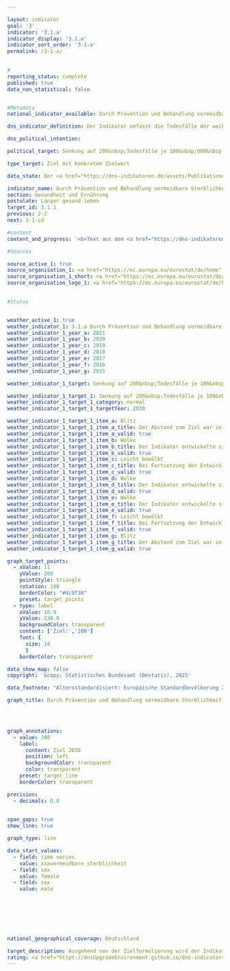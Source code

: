 ```yaml
---

layout: indicator        
goal: '3'        
indicator: '3.1.a'        
indicator_display: '3.1.a'        
indicator_sort_order: '3-1-a'        
permalink: /3-1-a/        
        

#
reporting_status: complete        
published: true        
data_non_statistical: false        


#Metadata        
national_indicator_available: Durch Prävention und Behandlung vermeidbare Sterblichkeit        

dns_indicator_definition: Der Indikator umfasst die Todesfälle der weiblichen (3.1.a) und männlichen (3.1.b) unter 70-jährigen Bevölkerung, bezogen auf 100&nbsp;000&nbsp;Einwohnerinnen und Einwohner der alten Europastandardbevölkerung unter 70&nbsp;Jahren (unter Ausschluss der unter 1-Jährigen).        

dns_political_intention:         

political_target: Senkung auf 200&nbsp;Todesfälle je 100&nbsp;000&nbsp;Einwohnerinnen und Einwohner bis 2030        

type_target: Ziel mit konkretem Zielwert        

data_state: Der <a href="https://dns-indikatoren.de/assets/Publikationen/Indikatorenberichte/2022.pdf">Indikatorenbericht 2022</a> hat den Datenstand 31.10.2022. Die Daten auf dieser Plattform wurden zuletzt im September 2024 aktualisiert.        

indicator_name: Durch Prävention und Behandlung vermeidbare Sterblichkeit        
section: Gesundheit und Ernährung        
postulate: Länger gesund leben        
target_id: 3.1.1        
previous: 2-2        
next: 3-1-cd        

#content         
content_and_progress: '<b>Text aus dem <a href="https://dns-indikatoren.de/assets/Publikationen/Indikatorenberichte/2022.pdf">Indikatorenbericht 2022&nbsp;</a></b><br><br>Die Daten stammen aus der Todesursachenstatistik und der Bevölkerungsfortschreibung des Statistischen Bundesamtes. Alle amtlichen Todesbescheinigungen werden im Rahmen der Todesursachenstatistik erfasst und ausgewertet. Die aktuellen Bevölkerungszahlen gibt die Bevölkerungsfortschreibung basierend auf den Ergebnissen der jeweiligen letzten Volkszählung an. Um einen Vergleich von Veränderungsraten über die Zeit zu ermöglichen, beziehen sich die Daten auf die alte Europastandardbevölkerung. Hierbei handelt es sich um eine Modellbevölkerung.<br><br>Die Indikatoren <a href="https://dnsUpgradeEnvironment.github.io/dns-indicators/3-1-ab">3.1.a</a> und <a href="https://dnsUpgradeEnvironment.github.io/dns-indicators/3-1-ab">3.1.b</a> werden auch im Informationssystem der Gesundheitsberichterstattung des Bundes (www.gbe-bund.de) zur Verfügung gestellt. Die Säuglingssterblichkeit (unter 1-Jährige) wird nicht betrachtet.<br><br>Zwischen 1991&nbsp;und 2020&nbsp;ist die vorzeitige Sterblichkeit bei Frauen (‒38&nbsp;%) und Männern (‒44&nbsp;%) stetig zurückgegangen. Durch den stärkeren Rückgang bei Männern hat sich auch der geschlechtsspezifische Unterschied der vorzeitigen Sterblichkeit verringert. 145&nbsp;Frauen und 276&nbsp;Männer je 100&nbsp;000&nbsp;Einwohnerinnen und Einwohner starben im Jahr 2020&nbsp;bevor sie das 70. Lebensjahr vollendeten. Die geschlechtsspezifischen Zielwerte für das Jahr 2030&nbsp;würden jedoch bei gleichbleibender Entwicklung, wie in den vergangenen Jahren, verfehlt werden.<br><br>Im Zeitverlauf der Indikatoren spiegeln sich die insgesamt deutlich erhöhten Sterbefälle aufgrund der <abbr title="Coronavirus SARS-CoV-2" tabindex="0">COVID-19</abbr>-Pandemie im Jahr 2020&nbsp;kaum wider. Während die Sterblichkeit bei den hier nicht betrachteten über 80-Jährigen in 2020&nbsp;deutlich angestiegen ist, lag der Anteil von <abbr title="Coronavirus SARS-CoV-2" tabindex="0">COVID-19</abbr>&nbsp;an den Todesursachen in der hier betrachteten Altersklasse bei 1,7&nbsp;% bei den Frauen und 2,3&nbsp;% bei den Männern, sodass die Indikatoren durch die <abbr title="Coronavirus SARS-CoV-2" tabindex="0">COVID-19</abbr>-Pandemie wenig beeinflusst wurden. Es wird dabei davon ausgegangen, dass es zu keiner wesentlichen Untererfassung der <abbr title="Coronavirus SARS-CoV-2" tabindex="0">COVID-19</abbr>-Todesfälle kam.<br><br>Die Lebenserwartung ist ein Indikator, der auf Grundlage der Statistik der Sterbefälle und der Bevölkerungsfortschreibung berechnet wird und Effekte der Bevölkerungsalterung auf die Entwicklung der Sterblichkeit herausrechnet. Im Zuge der Pandemie kam es zu einem kurzfristigen Rückgang der Lebenserwartung in den Jahren 2020&nbsp;und 2021. Langfristig gesehen hat sich die Lebenserwartung in Deutschland, entsprechend dem insgesamt stetigen Rückgang der vorzeitigen Sterblichkeit, weiter positiv entwickelt. Mit 17,0&nbsp;weiteren Lebensjahren können statistisch gesehen heute 70-jährige Frauen rechnen, Männer mit weiteren 14,3&nbsp;Jahren. In den Jahren 2019&nbsp;bis 2021&nbsp;betrug die mittlere Lebenserwartung für neugeborene Mädchen 83,4&nbsp;Jahre und für Jungen 78,5&nbsp;Jahre. Sie liegt damit für Mädchen um 4,4&nbsp;Jahre und für Jungen um 6,1&nbsp;Jahre höher als in den Jahren 1991&nbsp;bis 1993. Die in der Vergangenheit ausgeprägten Differenzen bei der Lebenserwartung zwischen dem früheren Bundesgebiet und den neuen Bundesländern (jeweils ohne Berlin) haben sich langfristig betrachtet deutlich reduziert und betragen heute bei neugeborenen Jungen 1,8&nbsp;und bei neugeborenen Mädchen 0,2&nbsp;Jahre. Während der Pandemie sind die Ost-West-Unterschiede dabei allerdings wieder größer geworden.<br><br>Bösartige Neubildungen hatten im Jahr 2020&nbsp;an allen Ursachen der vorzeitigen Sterblichkeit mit 35,9&nbsp;% (1991&nbsp;bis 2020: +2,7&nbsp;Prozentpunkte) den größten Anteil, gefolgt von Herz-Kreislauf-Erkrankungen mit 19,5&nbsp;% (1991&nbsp;bis 2020: ‒11,6&nbsp;Prozentpunkte). Zur vorzeitigen Sterblichkeit trugen weiter Todesfälle aufgrund äußerer Ursachen (wie Unfälle, Vergiftungen, Suizid) mit 8,6&nbsp;% (1991&nbsp;bis 2020: ‒2,4&nbsp;Prozentpunkte), Krankheiten des Verdauungssystems mit 7,3&nbsp;% (1991&nbsp;bis 2020: ‒0,3&nbsp;Prozentpunkte) und Krankheiten des Atmungssystems mit 5,2&nbsp;% (1991&nbsp;bis 2020: +1,2&nbsp;Prozentpunkte) bei.<br><br>Neben Faktoren wie zum Beispiel dem Gesundheitsverhalten (siehe „Raucherquoten“ Indikatoren <a href="https://dnsUpgradeEnvironment.github.io/dns-indicators/3-1-cd">3.1.c</a> und <a href="https://dnsUpgradeEnvironment.github.io/dns-indicators/3-1-cd">3.1.d</a> sowie „Adipositasquoten“ Indikatoren <a href="https://dnsUpgradeEnvironment.github.io/dns-indicators/3-1-e">3.1.e</a> und <a href="https://dnsUpgradeEnvironment.github.io/dns-indicators/3-1-f">3.1.f</a>) spielt für die Sterblichkeit auch die medizinische Versorgung eine wichtige Rolle. Die Gesundheitsausgaben stiegen im Corona-Jahr 2020&nbsp;auf einen neuen Höchststand von 440,6&nbsp;Milliarden Euro. Je Einwohnerin und Einwohner waren das 5&nbsp;298&nbsp;Euro (2019: 4&nbsp;980&nbsp;Euro). Die Gesundheitsausgaben pro Kopf stiegen damit erstmals seit Beginn der Berechnungen im Jahr 1992&nbsp;auf einen Wert über 5&nbsp;000&nbsp;Euro. Die Gesundheitsausgaben betrugen 2020&nbsp;insgesamt 26,8&nbsp;Milliarden Euro und damit 6,5&nbsp;% mehr als 2019, dem Jahr vor der Corona-Pandemie. Der Anteil der Gesundheitsausgaben am Bruttoinlandsprodukt lag 2020&nbsp;bei 13,1&nbsp;% und damit 1,2&nbsp;Prozentpunkte höher als 2019.'                

#Sources        

source_active_1: true
source_organisation_1: <a href="https://ec.europa.eu/eurostat/de/home" target="_blank" onclick="return confirm_alert('von Eurostat', 'De')">Eurostat</a>
source_organisation_1_short: <a href="https://ec.europa.eu/eurostat/de/home" target="_blank" onclick="return confirm_alert('von Eurostat', 'De')">Eurostat</a>
source_organisation_logo_1: <a href="https://ec.europa.eu/eurostat/de/home" target="_blank" onclick="return confirm_alert('von Eurostat', 'De')"><img src="https://dnsTestEnvironment.github.io/dns-indicators/public/OrgImgDe/eurostat.png" alt="Eurostat" title=" Klicken Sie hier um zur Homepage der Organisation Eurostat zu gelangen." style="height:60px; width:148px; border:transparent"/></a>
        

#Status        


weather_active_1: true
weather_indicator_1: 3.1.a Durch Prävention und Behandlung vermeidbare Sterblichkeit
weather_indicator_1_year_a: 2021
weather_indicator_1_year_b: 2020
weather_indicator_1_year_c: 2019
weather_indicator_1_year_d: 2018
weather_indicator_1_year_e: 2017
weather_indicator_1_year_f: 2016
weather_indicator_1_year_g: 2015

weather_indicator_1_target: Senkung auf 200&nbsp;Todesfälle je 100&nbsp;000&nbsp;Einwohnerinnen und Einwohner bis 2030

weather_indicator_1_target_1: Senkung auf 200&nbsp;Todesfälle je 100&nbsp;000&nbsp;Einwohnerinnen und Einwohner bis 2030
weather_indicator_1_target_1_category: normal
weather_indicator_1_target_1_targetYear: 2030

weather_indicator_1_target_1_item_a: Blitz
weather_indicator_1_target_1_item_a_title: Der Abstand zum Ziel war in 2021 konstant hoch oder hat sich vergrößert. Der Indikator entwickelte sich also nicht in die gewünschte Richtung.
weather_indicator_1_target_1_item_a_valid: true
weather_indicator_1_target_1_item_b: Wolke
weather_indicator_1_target_1_item_b_title: Der Indikator entwickelte sich in 2020 zwar in die gewünschte Richtung auf das Ziel zu, bei Fortsetzung der Entwicklung wäre das Ziel im Zieljahr aber um mehr als 20 % der Differenz zwischen Zielwert und dem Wert aus 2020 verfehlt worden.
weather_indicator_1_target_1_item_b_valid: true
weather_indicator_1_target_1_item_c: Leicht bewölkt
weather_indicator_1_target_1_item_c_title: Bei Fortsetzung der Entwicklung von 2019 wäre das Ziel um mindestens 5&nbsp;%, aber maximal um 20&nbsp;% der Differenz zwischen Zielwert und dem Wert aus 2019 verfehlt worden.
weather_indicator_1_target_1_item_c_valid: true
weather_indicator_1_target_1_item_d: Wolke
weather_indicator_1_target_1_item_d_title: Der Indikator entwickelte sich in 2018 zwar in die gewünschte Richtung auf das Ziel zu, bei Fortsetzung der Entwicklung wäre das Ziel im Zieljahr aber um mehr als 20 % der Differenz zwischen Zielwert und dem Wert aus 2018 verfehlt worden.
weather_indicator_1_target_1_item_d_valid: true
weather_indicator_1_target_1_item_e: Wolke
weather_indicator_1_target_1_item_e_title: Der Indikator entwickelte sich in 2017 zwar in die gewünschte Richtung auf das Ziel zu, bei Fortsetzung der Entwicklung wäre das Ziel im Zieljahr aber um mehr als 20 % der Differenz zwischen Zielwert und dem Wert aus 2017 verfehlt worden.
weather_indicator_1_target_1_item_e_valid: true
weather_indicator_1_target_1_item_f: Leicht bewölkt
weather_indicator_1_target_1_item_f_title: Bei Fortsetzung der Entwicklung von 2016 wäre das Ziel um mindestens 5&nbsp;%, aber maximal um 20&nbsp;% der Differenz zwischen Zielwert und dem Wert aus 2016 verfehlt worden.
weather_indicator_1_target_1_item_f_valid: true
weather_indicator_1_target_1_item_g: Blitz
weather_indicator_1_target_1_item_g_title: Der Abstand zum Ziel war in 2015 konstant hoch oder hat sich vergrößert. Der Indikator entwickelte sich also nicht in die gewünschte Richtung.
weather_indicator_1_target_1_item_g_valid: true        

graph_target_points:
  - xValue: 11
    yValue: 200
    pointStyle: triangle
    rotation: 180
    borderColor: "#4c9f38"
    preset: target_points
  - type: label
    xValue: 10.9
    yValue: 230.0
    backgroundColor: transparent
    content: ['Ziel:','200']
    font: {
      size: 14
      }
    borderColor: transparent        

data_show_map: false        
copyright: '&copy; Statistisches Bundesamt (Destatis), 2025'        

data_footnote: "Altersstandardisiert: Europäische Standardbevölkerung 2013."        

graph_title: Durch Prävention und Behandlung vermeidbare Sterblichkeit        

        


graph_annotations:
  - value: 200
    label:
      content: Ziel 2030
      position: left
      backgroundColor: transparent
      color: transparent
    preset: target_line
    borderColor: transparent        

precision: 
  - decimals: 0.0
            

span_gaps: true        
show_line: true        

graph_type: line        

data_start_values: 
  - field: time series
    value: xxxvermeidbare sterblichkeit
  - field: sex
    value: female
  - field: sex
    value: male        

        

        

                        

national_geographical_coverage: Deutschland                

target_description: Ausgehend von der Zielformulierung wird der Indikator 3.1.a für das Berichtsjahr 2021&nbsp;mit „Gewitter“ bewertet. In den letzten Jahren stieg der Wert des Indikators und entwickelte sich nicht in die gewünschte Richtung.        
rating: <a href="https://dnsUpgradeEnvironment.github.io/dns-indicators/status"><img src="https://sdg-indikatoren.de/public/Wettersymbole/Blitz.png" title="Der Abstand zum Ziel war in 2021 konstant hoch oder hat sich vergrößert. Der Indikator entwickelte sich also nicht in die gewünschte Richtung." alt="Wettersymbol: Blitz"/></a>        
---
```


